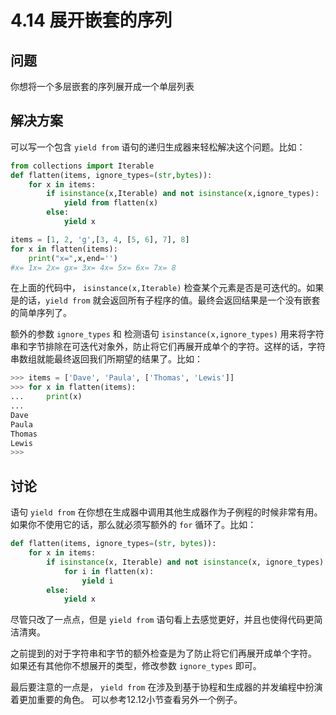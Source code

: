 # 4.14 展开嵌套的序列

## 问题

你想将一个多层嵌套的序列展开成一个单层列表

## 解决方案

可以写一个包含 `yield from` 语句的递归生成器来轻松解决这个问题。比如：

```python
from collections import Iterable
def flatten(items, ignore_types=(str,bytes)):
    for x in items:
        if isinstance(x,Iterable) and not isinstance(x,ignore_types):
            yield from flatten(x)
        else:
            yield x

items = [1, 2, 'g',[3, 4, [5, 6], 7], 8]
for x in flatten(items):
    print("x=",x,end='')
#x= 1x= 2x= gx= 3x= 4x= 5x= 6x= 7x= 8
```

在上面的代码中， `isinstance(x,Iterable)` 检查某个元素是否是可迭代的。如果是的话，`yield from` 就会返回所有子程序的值。最终会返回结果是一个没有嵌套的简单序列了。

额外的参数 `ignore_types` 和 检测语句 `isinstance(x,ignore_types)` 用来将字符串和字节排除在可迭代对象外，防止将它们再展开成单个的字符。这样的话，字符串数组就能最终返回我们所期望的结果了。比如：

```python
>>> items = ['Dave', 'Paula', ['Thomas', 'Lewis']]
>>> for x in flatten(items):
...     print(x)
...
Dave
Paula
Thomas
Lewis
>>>
```

## 讨论

语句 `yield from` 在你想在生成器中调用其他生成器作为子例程的时候非常有用。 如果你不使用它的话，那么就必须写额外的 `for` 循环了。比如：

```python
def flatten(items, ignore_types=(str, bytes)):
    for x in items:
        if isinstance(x, Iterable) and not isinstance(x, ignore_types):
            for i in flatten(x):
                yield i
        else:
            yield x
```

尽管只改了一点点，但是 `yield from` 语句看上去感觉更好，并且也使得代码更简洁清爽。

之前提到的对于字符串和字节的额外检查是为了防止将它们再展开成单个字符。 如果还有其他你不想展开的类型，修改参数 `ignore_types` 即可。

最后要注意的一点是， `yield from` 在涉及到基于协程和生成器的并发编程中扮演着更加重要的角色。 可以参考12.12小节查看另外一个例子。